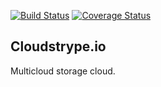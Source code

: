 [![Build Status](https://travis-ci.org/btimby/cloudstrype.svg?branch=master)](https://travis-ci.org/btimby/cloudstrype)
[![Coverage Status](https://coveralls.io/repos/github/btimby/cloudstrype/badge.svg?branch=master)](https://coveralls.io/github/btimby/cloudstrype?branch=master)

Cloudstrype.io
--------------

Multicloud storage cloud.
